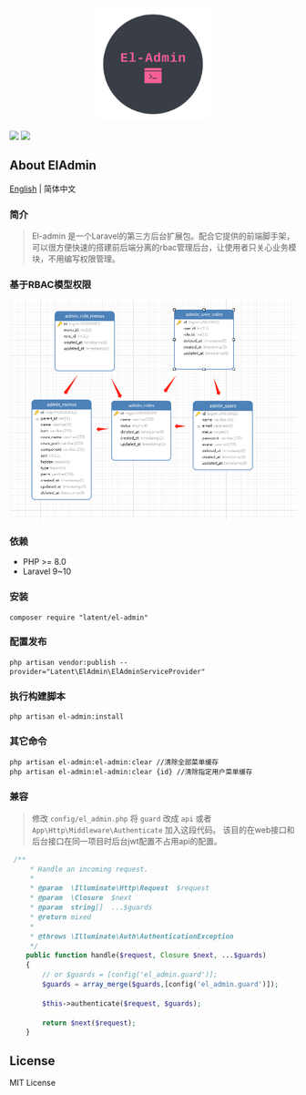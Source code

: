 <p align="center">
  <img width="200" src="./docs/logo.png">
</p>

<p align="center">

<a href="https://packagist.org/packages/pltrue/thirdparty_oauth"><img src="https://img.shields.io/badge/php-v8.0+-blue" /></a>
<a href="https://packagist.org/packages/pltrue/thirdparty_oauth"><img src="https://img.shields.io/badge/downloads-37-brightgreen" /></a>
</p>

## About ElAdmin

[English](./README.md) | 简体中文

### 简介

> El-admin 是一个Laravel的第三方后台扩展包。配合它提供的前端脚手架，可以很方便快速的搭建前后端分离的rbac管理后台，让使用者只关心业务模块，不用编写权限管理。


### 基于RBAC模型权限

![](docs/database.png)


### 依赖
* PHP  >= 8.0
* Laravel 9~10

### 安装

```shell
composer require "latent/el-admin"
```

###  配置发布
```shell
php artisan vendor:publish --provider="Latent\ElAdmin\ElAdminServiceProvider"
```

### 执行构建脚本
```shell
php artisan el-admin:install
```

### 其它命令
```shell
php artisan el-admin:el-admin:clear //清除全部菜单缓存
php artisan el-admin:el-admin:clear {id} //清除指定用户菜单缓存
```

### 兼容
> 修改 `config/el_admin.php` 将 `guard` 改成 `api`
> 或者 `App\Http\Middleware\Authenticate` 加入这段代码。
> 该目的在web接口和后台接口在同一项目时后台jwt配置不占用api的配置。
```php
 /**
     * Handle an incoming request.
     *
     * @param  \Illuminate\Http\Request  $request
     * @param  \Closure  $next
     * @param  string[]  ...$guards
     * @return mixed
     *
     * @throws \Illuminate\Auth\AuthenticationException
     */
    public function handle($request, Closure $next, ...$guards)
    {
        // or $guards = [config('el_admin.guard')];
        $guards = array_merge($guards,[config('el_admin.guard')]);
      
        $this->authenticate($request, $guards);

        return $next($request);
    }
```

## License
MIT License
